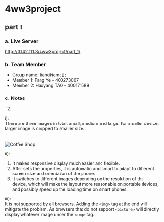 # 4ww3project

## part 1

### a. Live Server
http://3.142.111.3/4ww3project/part_1/

### b. Team Member
* Group name: RandName();
* Member 1: Fang Ye - 400273067
* Member 2: Haoyang TAO - 400171589

### c. Notes
2.  
i):   
There are three images in total: small, medium and large. For smaller device, larger image is cropped to smaller size.  
<picture>  
  <source  
    srcset="img/coffee-shop-1-sma.jpg 320w,  
            img/coffee-shop-1-mid.jpg 800w,  
            img/coffee-shop-1.jpg 1200w"  
    sizes="(min-width: 60rem) 80vw,  
           (min-width: 40rem) 90vw, 100vw">  
  <img src="img/coffee-shop-1-sma.jpg" alt="Coffee Shop"/>  
</picture>  

ii):  
1. It makes responsive display much easier and flexible.
2. After sets the properties, it is automatic and smart to adapt to different screen size and orientation of the phone.
3. It switches to different images depending on the resolution of the device, which will make the layout more reasonable on portable devices, and possibly speed up the loading time on smart phones.

iii):  
It is not supported by all browsers. Adding the `<img>` tag at the end will mitigate the problem. As browsers that do not support `<picture>` will directly display whatever image under the `<img>` tag.
